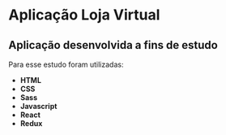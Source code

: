 <h1>Aplicação Loja Virtual</h1>
<h2>Aplicação desenvolvida a fins de estudo</h2>

<p>Para esse estudo foram utilizadas:</p>

<ul>
    <li><strong>HTML</strong></li>
    <li><strong>CSS</strong></li>
    <li><strong>Sass</strong></li>
    <li><strong>Javascript</strong></li>
    <li><strong>React</strong></li>
    <li><strong>Redux</strong></li>
</ul>